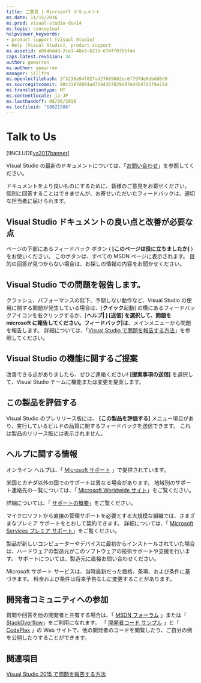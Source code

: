 ```yaml
---
title: ご意見 | Microsoft ドキュメント
ms.date: 11/15/2016
ms.prod: visual-studio-dev14
ms.topic: conceptual
helpviewer_keywords:
- product support [Visual Studio]
- Help [Visual Studio], product support
ms.assetid: e0846d4d-2ce1-48e3-b219-674ff070bf4e
caps.latest.revision: 34
author: gewarren
ms.author: gewarren
manager: jillfra
ms.openlocfilehash: 3f3238a94f027ad27b69682ec6f797de0dbdd6d9
ms.sourcegitcommit: 90c3187d804ad7544367829d07ed4b47d3f8a72d
ms.translationtype: MT
ms.contentlocale: ja-JP
ms.lasthandoff: 08/06/2019
ms.locfileid: "68821506"
---
```

# <a name="talk-to-us"></a>Talk to Us
[!INCLUDE[vs2017banner](../includes/vs2017banner.md)]

Visual Studio の最新のドキュメントについては、「[お問い合わせ](https://docs.microsoft.com/visualstudio/ide/feedback-options)」を参照してください。  

ドキュメントをより良いものにするために、皆様のご意見をお寄せください。 個別に回答することはできませんが、お寄せいただいたフィードバックは、適切な担当者に届けられます。  
  
## <a name="i-likedislike-something-in-the-visual-studio-documentation"></a>Visual Studio ドキュメントの良い点と改善が必要な点  
 ページの下部にあるフィードバック ボタン ( **[このページは役に立ちましたか]** ) をお使いください。 このボタンは、すべての MSDN ページに表示されます。 目的の回答が見つからない場合は、お探しの情報の内容をお聞かせください。  
  
## <a name="i-would-like-to-report-a-problem-with-visual-studio"></a>Visual Studio での問題を報告します。  
 クラッシュ、パフォーマンスの低下、予期しない動作など、Visual Studio の使用に関する問題が発生している場合は、[**クイック**起動] の横にあるフィードバックアイコンを右クリックするか、[**ヘルプ&#124; ] [送信] を選択して、問題を microsoft に報告してください。フィードバック&#124;は**、メインメニューから問題を報告します。 詳細については、「[Visual Studio で問題を報告する方法](../ide/how-to-report-a-problem-with-visual-studio-2015.md)」を参照してください。  
  
## <a name="i-want-to-make-a-suggestion-about-visual-studio-features"></a>Visual Studio の機能に関するご提案  
 改善できる点がありましたら、ぜひご連絡ください! **[提案事項の送信]** を選択して、Visual Studio チームに機能または変更を提案します。   
  
## <a name="rate-this-product"></a>この製品を評価する  
 Visual Studio のプレリリース版には、 **[この製品を評価する]** メニュー項目があり、実行しているビルドの品質に関するフィードバックを送信できます。 これは製品のリリース版には表示されません。  
  
## <a name="i-need-help"></a>ヘルプに関する情報  
 オンライン ヘルプは、「 [Microsoft サポート](http://go.microsoft.com/fwlink/?LinkID=99019) 」で提供されています。  
  
 米国とカナダ以外の国でのサポートは異なる場合があります。 地域別のサポート連絡先の一覧については、「 [Microsoft Worldwide サイト](http://www.microsoft.com/worldwide/)」をご覧ください。  
  
 詳細については、「 [サポートの概要](http://www.visualstudio.com/support/support-overview-vs)」をご覧ください。  
  
 マイクロソフトから直接の管理サポートを必要とする大規模な組織では、さまざまなプレミア サポートをとおして契約できます。 詳細については、「 [Microsoft Services プレミア サポート](http://go.microsoft.com/fwlink/?LinkId=258223)」をご覧ください。  
  
 製品が新しいコンピューターやデバイスに最初からインストールされていた場合は、ハードウェアの製造元がこのソフトウェアの技術サポートや支援を行います。 サポートについては、製造元に直接お問い合わせください。  
  
 Microsoft サポート サービスは、当時最新だった価格、条項、および条件に基づきます。 料金および条件は将来予告なしに変更することがあります。  
  
## <a name="i-want-to-get-involved-in-the-developer-community"></a>開発者コミュニティへの参加  
 質問や回答を他の開発者と共有する場合は、「 [MSDN フォーラム](http://social.msdn.microsoft.com/Forums/home) 」または「 [StackOverflow](http://stackoverflow.com/)」をご利用になれます。 「 [開発者コード サンプル](http://code.msdn.microsoft.com/) 」と「 [CodePlex](http://www.codeplex.com/) 」の Web サイトで、他の開発者のコードを閲覧したり、ご自分の例を公開したりすることができます。  
  
## <a name="see-also"></a>関連項目  
 [Visual Studio 2015 で問題を報告する方法](../ide/how-to-report-a-problem-with-visual-studio-2015.md)
